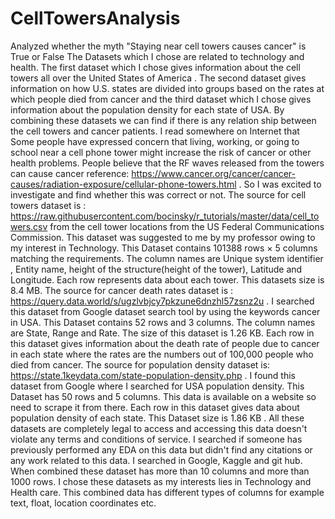 # CellTowersAnalysis
Analyzed whether the myth "Staying near cell towers causes cancer" is True or False
The Datasets which I chose are related to technology and health. The first dataset which I chose gives information about the cell towers all over the United States of America . The second dataset gives information on how U.S. states are divided into groups based on the rates at which people died from cancer and the third dataset which I chose gives information about the population density for each state of USA. By combining these datasets we can find if there is any relation ship between the cell towers and cancer patients. I read somewhere on Internet that Some people have expressed concern that living, working, or going to school near a cell phone tower might increase the risk of cancer or other health problems. People believe that the RF waves released from the towers can cause cancer reference: https://www.cancer.org/cancer/cancer-causes/radiation-exposure/cellular-phone-towers.html . So I was excited to investigate and find whether this was correct or not. The source for cell towers dataset is : https://raw.githubusercontent.com/bocinsky/r_tutorials/master/data/cell_towers.csv from the cell tower locations from the US Federal Communications Commission. This dataset was suggested to me by my professor owing to my interest in Technology. This Dataset contains 101388 rows × 5 columns matching the requirements. The column names are Unique system identifier , Entity name, height of the structure(height of the tower), Latitude and Longitude. Each row represents data about each tower. This datasets size is 8.4 MB. The source for cancer death rates dataset is : https://query.data.world/s/ugzlvbjcy7pkzune6dnzhl57zsnz2u . I searched this dataset from Google dataset search tool by using the keywords cancer in USA. This Dataset contains 52 rows and 3 columns. The column names are State, Range and Rate. The size of this dataset is 1.26 KB. Each row in this dataset gives information about the death rate of people due to cancer in each state where the rates are the numbers out of 100,000 people who died from cancer. The source for population density dataset is: https://state.1keydata.com/state-population-density.php . I found this dataset from Google where I searched for USA population density. This Dataset has 50 rows and 5 columns. This data is available on a website so need to scrape it from there. Each row in this dataset gives data about population density of each state. This Dataset size is 1.86 KB . All these datasets are completely legal to access and accessing this data doesn't violate any terms and conditions of service. I searched if someone has previously performed any EDA on this data but didn't find any citations or any work related to this data. I searched in Google, Kaggle and git hub. When combined these dataset has more than 10 columns and more than 1000 rows. I chose these datasets as my interests lies in Technology and Health care. This combined data has different types of columns for example text, float, location coordinates etc.
